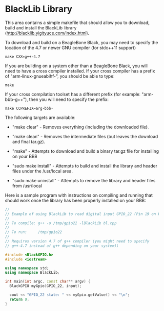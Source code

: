 # BlackLib Library

This area contains a simple makefile that should allow you to
download, build and install the BlackLib library
(http://blacklib.yigityuce.com/index.html).

To download and build on a BeagleBone Black, you may need to specify
the location of the 4.7 or newer GNU compiler (for stdc++11 support)

```
make CXX=g++-4.7
```

If you are building on a system other than a BeagleBone Black, you
will need to have a cross compiler installed. If your cross compiler
has a prefix of "arm-linux-gnueabihf-", you should be able to type:

```
make
```

If your cross compilation toolset has a different prefix (for example:
"arm-bbb-g++"), then you will need to specify the prefix:

```
make CCPREFIX=arg-bbb-
```

The following targets are available:

* "make clear" - Removes everything (including the downloaded file).

* "make clean" - Removes the intermediate files (but leaves the download and final tar.gz).

* "make" - Attempts to download and build a binary tar.gz file for installing on your BBB

* "sudo make install" - Attempts to build and install the library and header files under the /usr/local area.

* "sudo make uninstall" - Attempts to remove the library and header files from /usr/local

Here is a sample program with instructions on compiling and running that should work once the library has been properly installed on your BBB:

```c++
//
// Example of using BlackLib to read digital input GPIO_22 (Pin 19 on P8 header)
//
// To compile: g++ -o /tmp/gpio22 -lBlackLib bl.cpp
//
// To run:     /tmp/gpio22
//
// Requires version 4.7 of g++ compiler (you might need to specify
// g++-4.7 instead of g++ depending on your system))

#include <BlackGPIO.h>
#include <iostream>

using namespace std;
using namespace BlackLib;

int main(int argc, const char** argv) {
  BlackGPIO myGpio(GPIO_22, input);

  cout << "GPIO_22 state: " << myGpio.getValue() << "\n";
  return 0;
}
```